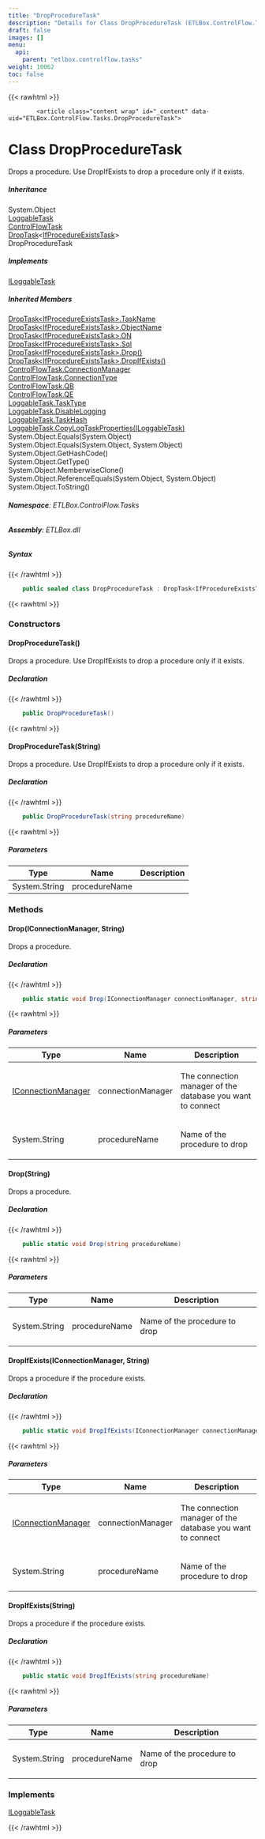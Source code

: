 ```yaml
---
title: "DropProcedureTask"
description: "Details for Class DropProcedureTask (ETLBox.ControlFlow.Tasks)"
draft: false
images: []
menu:
  api:
    parent: "etlbox.controlflow.tasks"
weight: 10062
toc: false
---
```


{{< rawhtml >}}

            <article class="content wrap" id="_content" data-uid="ETLBox.ControlFlow.Tasks.DropProcedureTask">
  <h1 id="ETLBox_ControlFlow_Tasks_DropProcedureTask" data-uid="ETLBox.ControlFlow.Tasks.DropProcedureTask" class="text-break">Class DropProcedureTask
</h1>
  <div class="markdown level0 summary"><p>Drops a procedure. Use DropIfExists to drop a procedure only if it exists.</p>
</div>
  <div class="markdown level0 conceptual"></div>
  <div class="inheritance">
    <h5>Inheritance</h5>
    <div class="level0"><span class="xref">System.Object</span></div>
    <div class="level1"><a class="xref" href="/api/etlbox.controlflow/loggabletask">LoggableTask</a></div>
    <div class="level2"><a class="xref" href="/api/etlbox.controlflow/controlflowtask">ControlFlowTask</a></div>
    <div class="level3"><a class="xref" href="/api/etlbox.controlflow/droptask-1">DropTask</a>&lt;<a class="xref" href="/api/etlbox.controlflow.tasks/ifprocedureexiststask">IfProcedureExistsTask</a>&gt;</div>
    <div class="level4"><span class="xref">DropProcedureTask</span></div>
  </div>
  <div class="implements">
    <h5>Implements</h5>
    <div><a class="xref" href="/api/etlbox.controlflow/iloggabletask">ILoggableTask</a></div>
  </div>
  <div class="inheritedMembers">
    <h5>Inherited Members</h5>
    <div>
      <a class="xref" href="/api/etlbox.controlflow/droptask-1#ETLBox_ControlFlow_DropTask_1_TaskName">DropTask&lt;IfProcedureExistsTask&gt;.TaskName</a>
    </div>
    <div>
      <a class="xref" href="/api/etlbox.controlflow/droptask-1#ETLBox_ControlFlow_DropTask_1_ObjectName">DropTask&lt;IfProcedureExistsTask&gt;.ObjectName</a>
    </div>
    <div>
      <a class="xref" href="/api/etlbox.controlflow/droptask-1#ETLBox_ControlFlow_DropTask_1_ON">DropTask&lt;IfProcedureExistsTask&gt;.ON</a>
    </div>
    <div>
      <a class="xref" href="/api/etlbox.controlflow/droptask-1#ETLBox_ControlFlow_DropTask_1_Sql">DropTask&lt;IfProcedureExistsTask&gt;.Sql</a>
    </div>
    <div>
      <a class="xref" href="/api/etlbox.controlflow/droptask-1#ETLBox_ControlFlow_DropTask_1_Drop">DropTask&lt;IfProcedureExistsTask&gt;.Drop()</a>
    </div>
    <div>
      <a class="xref" href="/api/etlbox.controlflow/droptask-1#ETLBox_ControlFlow_DropTask_1_DropIfExists">DropTask&lt;IfProcedureExistsTask&gt;.DropIfExists()</a>
    </div>
    <div>
      <a class="xref" href="/api/etlbox.controlflow/controlflowtask#ETLBox_ControlFlow_ControlFlowTask_ConnectionManager">ControlFlowTask.ConnectionManager</a>
    </div>
    <div>
      <a class="xref" href="/api/etlbox.controlflow/controlflowtask#ETLBox_ControlFlow_ControlFlowTask_ConnectionType">ControlFlowTask.ConnectionType</a>
    </div>
    <div>
      <a class="xref" href="/api/etlbox.controlflow/controlflowtask#ETLBox_ControlFlow_ControlFlowTask_QB">ControlFlowTask.QB</a>
    </div>
    <div>
      <a class="xref" href="/api/etlbox.controlflow/controlflowtask#ETLBox_ControlFlow_ControlFlowTask_QE">ControlFlowTask.QE</a>
    </div>
    <div>
      <a class="xref" href="/api/etlbox.controlflow/loggabletask#ETLBox_ControlFlow_LoggableTask_TaskType">LoggableTask.TaskType</a>
    </div>
    <div>
      <a class="xref" href="/api/etlbox.controlflow/loggabletask#ETLBox_ControlFlow_LoggableTask_DisableLogging">LoggableTask.DisableLogging</a>
    </div>
    <div>
      <a class="xref" href="/api/etlbox.controlflow/loggabletask#ETLBox_ControlFlow_LoggableTask_TaskHash">LoggableTask.TaskHash</a>
    </div>
    <div>
      <a class="xref" href="/api/etlbox.controlflow/loggabletask#ETLBox_ControlFlow_LoggableTask_CopyLogTaskProperties_ETLBox_ControlFlow_ILoggableTask_">LoggableTask.CopyLogTaskProperties(ILoggableTask)</a>
    </div>
    <div>
      <span class="xref">System.Object.Equals(System.Object)</span>
    </div>
    <div>
      <span class="xref">System.Object.Equals(System.Object, System.Object)</span>
    </div>
    <div>
      <span class="xref">System.Object.GetHashCode()</span>
    </div>
    <div>
      <span class="xref">System.Object.GetType()</span>
    </div>
    <div>
      <span class="xref">System.Object.MemberwiseClone()</span>
    </div>
    <div>
      <span class="xref">System.Object.ReferenceEquals(System.Object, System.Object)</span>
    </div>
    <div>
      <span class="xref">System.Object.ToString()</span>
    </div>
  </div>
<h6><strong>Namespace</strong>: ETLBox.ControlFlow.Tasks</h6>
  <h6><strong>Assembly</strong>: ETLBox.dll</h6>
  <h5 id="ETLBox_ControlFlow_Tasks_DropProcedureTask_syntax">Syntax</h5>
{{< /rawhtml >}}

```C#
    public sealed class DropProcedureTask : DropTask<IfProcedureExistsTask>, ILoggableTask
```

{{< rawhtml >}}
  <h3 id="constructors">Constructors
</h3>
  <a id="ETLBox_ControlFlow_Tasks_DropProcedureTask__ctor_" data-uid="ETLBox.ControlFlow.Tasks.DropProcedureTask.#ctor*"></a>
  <h4 id="ETLBox_ControlFlow_Tasks_DropProcedureTask__ctor" data-uid="ETLBox.ControlFlow.Tasks.DropProcedureTask.#ctor">DropProcedureTask()</h4>
  <div class="markdown level1 summary"><p>Drops a procedure. Use DropIfExists to drop a procedure only if it exists.</p>
</div>
  <div class="markdown level1 conceptual"></div>
  <h5 class="declaration">Declaration</h5>
{{< /rawhtml >}}

```C#
    public DropProcedureTask()
```

{{< rawhtml >}}
  <a id="ETLBox_ControlFlow_Tasks_DropProcedureTask__ctor_" data-uid="ETLBox.ControlFlow.Tasks.DropProcedureTask.#ctor*"></a>
  <h4 id="ETLBox_ControlFlow_Tasks_DropProcedureTask__ctor_System_String_" data-uid="ETLBox.ControlFlow.Tasks.DropProcedureTask.#ctor(System.String)">DropProcedureTask(String)</h4>
  <div class="markdown level1 summary"><p>Drops a procedure. Use DropIfExists to drop a procedure only if it exists.</p>
</div>
  <div class="markdown level1 conceptual"></div>
  <h5 class="declaration">Declaration</h5>
{{< /rawhtml >}}

```C#
    public DropProcedureTask(string procedureName)
```

{{< rawhtml >}}
  <h5 class="parameters">Parameters</h5>
  <table class="table table-bordered table-striped table-condensed">
    <thead>
      <tr>
        <th>Type</th>
        <th>Name</th>
        <th>Description</th>
      </tr>
    </thead>
    <tbody>
      <tr>
        <td><span class="xref">System.String</span></td>
        <td><span class="parametername">procedureName</span></td>
        <td></td>
      </tr>
    </tbody>
  </table>
  <h3 id="methods">Methods
</h3>
  <a id="ETLBox_ControlFlow_Tasks_DropProcedureTask_Drop_" data-uid="ETLBox.ControlFlow.Tasks.DropProcedureTask.Drop*"></a>
  <h4 id="ETLBox_ControlFlow_Tasks_DropProcedureTask_Drop_ETLBox_Connection_IConnectionManager_System_String_" data-uid="ETLBox.ControlFlow.Tasks.DropProcedureTask.Drop(ETLBox.Connection.IConnectionManager,System.String)">Drop(IConnectionManager, String)</h4>
  <div class="markdown level1 summary"><p>Drops a procedure.</p>
</div>
  <div class="markdown level1 conceptual"></div>
  <h5 class="declaration">Declaration</h5>
{{< /rawhtml >}}

```C#
    public static void Drop(IConnectionManager connectionManager, string procedureName)
```

{{< rawhtml >}}
  <h5 class="parameters">Parameters</h5>
  <table class="table table-bordered table-striped table-condensed">
    <thead>
      <tr>
        <th>Type</th>
        <th>Name</th>
        <th>Description</th>
      </tr>
    </thead>
    <tbody>
      <tr>
        <td><a class="xref" href="/api/etlbox.connection/iconnectionmanager">IConnectionManager</a></td>
        <td><span class="parametername">connectionManager</span></td>
        <td><p>The connection manager of the database you want to connect</p>
</td>
      </tr>
      <tr>
        <td><span class="xref">System.String</span></td>
        <td><span class="parametername">procedureName</span></td>
        <td><p>Name of the procedure to drop</p>
</td>
      </tr>
    </tbody>
  </table>
  <a id="ETLBox_ControlFlow_Tasks_DropProcedureTask_Drop_" data-uid="ETLBox.ControlFlow.Tasks.DropProcedureTask.Drop*"></a>
  <h4 id="ETLBox_ControlFlow_Tasks_DropProcedureTask_Drop_System_String_" data-uid="ETLBox.ControlFlow.Tasks.DropProcedureTask.Drop(System.String)">Drop(String)</h4>
  <div class="markdown level1 summary"><p>Drops a procedure.</p>
</div>
  <div class="markdown level1 conceptual"></div>
  <h5 class="declaration">Declaration</h5>
{{< /rawhtml >}}

```C#
    public static void Drop(string procedureName)
```

{{< rawhtml >}}
  <h5 class="parameters">Parameters</h5>
  <table class="table table-bordered table-striped table-condensed">
    <thead>
      <tr>
        <th>Type</th>
        <th>Name</th>
        <th>Description</th>
      </tr>
    </thead>
    <tbody>
      <tr>
        <td><span class="xref">System.String</span></td>
        <td><span class="parametername">procedureName</span></td>
        <td><p>Name of the procedure to drop</p>
</td>
      </tr>
    </tbody>
  </table>
  <a id="ETLBox_ControlFlow_Tasks_DropProcedureTask_DropIfExists_" data-uid="ETLBox.ControlFlow.Tasks.DropProcedureTask.DropIfExists*"></a>
  <h4 id="ETLBox_ControlFlow_Tasks_DropProcedureTask_DropIfExists_ETLBox_Connection_IConnectionManager_System_String_" data-uid="ETLBox.ControlFlow.Tasks.DropProcedureTask.DropIfExists(ETLBox.Connection.IConnectionManager,System.String)">DropIfExists(IConnectionManager, String)</h4>
  <div class="markdown level1 summary"><p>Drops a procedure if the procedure exists.</p>
</div>
  <div class="markdown level1 conceptual"></div>
  <h5 class="declaration">Declaration</h5>
{{< /rawhtml >}}

```C#
    public static void DropIfExists(IConnectionManager connectionManager, string procedureName)
```

{{< rawhtml >}}
  <h5 class="parameters">Parameters</h5>
  <table class="table table-bordered table-striped table-condensed">
    <thead>
      <tr>
        <th>Type</th>
        <th>Name</th>
        <th>Description</th>
      </tr>
    </thead>
    <tbody>
      <tr>
        <td><a class="xref" href="/api/etlbox.connection/iconnectionmanager">IConnectionManager</a></td>
        <td><span class="parametername">connectionManager</span></td>
        <td><p>The connection manager of the database you want to connect</p>
</td>
      </tr>
      <tr>
        <td><span class="xref">System.String</span></td>
        <td><span class="parametername">procedureName</span></td>
        <td><p>Name of the procedure to drop</p>
</td>
      </tr>
    </tbody>
  </table>
  <a id="ETLBox_ControlFlow_Tasks_DropProcedureTask_DropIfExists_" data-uid="ETLBox.ControlFlow.Tasks.DropProcedureTask.DropIfExists*"></a>
  <h4 id="ETLBox_ControlFlow_Tasks_DropProcedureTask_DropIfExists_System_String_" data-uid="ETLBox.ControlFlow.Tasks.DropProcedureTask.DropIfExists(System.String)">DropIfExists(String)</h4>
  <div class="markdown level1 summary"><p>Drops a procedure if the procedure exists.</p>
</div>
  <div class="markdown level1 conceptual"></div>
  <h5 class="declaration">Declaration</h5>
{{< /rawhtml >}}

```C#
    public static void DropIfExists(string procedureName)
```

{{< rawhtml >}}
  <h5 class="parameters">Parameters</h5>
  <table class="table table-bordered table-striped table-condensed">
    <thead>
      <tr>
        <th>Type</th>
        <th>Name</th>
        <th>Description</th>
      </tr>
    </thead>
    <tbody>
      <tr>
        <td><span class="xref">System.String</span></td>
        <td><span class="parametername">procedureName</span></td>
        <td><p>Name of the procedure to drop</p>
</td>
      </tr>
    </tbody>
  </table>
  <h3 id="implements">Implements</h3>
  <div>
      <a class="xref" href="/api/etlbox.controlflow/iloggabletask">ILoggableTask</a>
  </div>

{{< /rawhtml >}}
